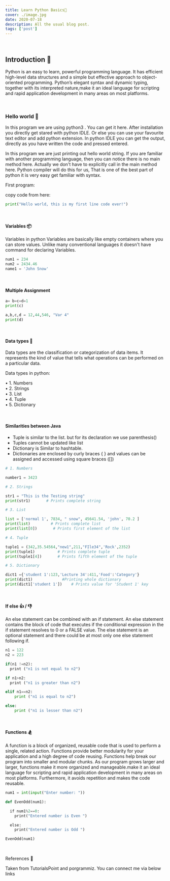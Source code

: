 ```yaml
---
title: Learn Python Basics🐍
cover: ./image.jpg
date: 2020-07-18
description: All the usual blog post.
tags: ['post']
---
```


<br/>

## Introduction 📢

Python is an easy to learn, powerful programming language.
It has efficient high-level data structures and a simple but effective approach to object-oriented programming.
Python’s elegant syntax and dynamic typing, together with its interpreted nature,make it an ideal language
for scripting and rapid application development in many areas on most platforms.

<br/>

### Hello world 👋

In this program we are using python3 . You can get it here.
After installation you directly get stared with python IDLE.
Or else you can use your favourite text editor and add python extension.
In python IDLE you can get the output,
directly as you have written the code and pressed entered.

In this program we are just printing out hello world string. If you are familiar with another programming language,
then you can notice there is no main method here. Actually we don't have to explicitly call in the main method here.
Python compiler will do this for us, That is one of the best part of python it is very easy get familiar with syntax.

First program:

copy code from here:

```python
print("Hello world, this is my first line code ever!")
```

<br />

#### Variables 📦

Variables in python
Variables are basically like empty containers where you can store values.
Unlike many conventional languages it doesn't have command for declaring Variables.

```python
num1 = 234
num2 = 2434.46
name1 = 'John Snow'

```

<br />

#### Multiple Assignment

```python
a= b=c=d=1
print(c)

a,b,c,d = 12,44,546, "Var 4"
print(d)
```

<br />

#### Data types 💾

Data types are the classification or categorization of data items.
It represents the kind of value that tells what operations can be performed on a particular data.

Data types in python:

• 1. Numbers  
• 2. Strings  
• 3. List  
• 4. Tuple  
• 5. Dictionary

<br/>

#### Similarities between Java

- Tuple is similar to the list. but for its declaration we use parenthesis()
- Tuples cannot be updated like list
- Dictionary is Similar to hashtable.
- Dictionaries are enclosed by curly braces { } and values can be assigned and accessed using square braces ([])

```python
# 1. Numbers

number1 = 3423

# 2. Strings

str1 = "This is the Testing string"
print(str1)       # Prints complete string

# 3. List

list = ['normal 1', 7834, " snow", 45641.54, 'john', 70.2 ]
print(list)         # Prints complete list
print(list[0])       # Prints first element of the list

# 4. Tuple

tuple1 = (342,35.54564,"new1",211,"FIle34",'Rock',2352)
print(tuple1)          # Prints complete tuple
print(tuple1[4])       # Prints fifth element of the tuple

# 5. Dictionary

dict1 ={'student 1':123,'Lecture 34':411,'Food':'Category'}
print(dict1)             #Printing whole dictionary
print(dict1['student 1'])    # Prints value for 'Student 1' key
```

<br/>

#### If else 👍 / 👎

An else statement can be combined with an if statement.
An else statement contains the block of code that executes if the conditional expression in
the if statement resolves to 0 or a FALSE value. The else statement is an optional statement and there could be at most only
one else statement following if.

```python
n1 = 122
n2 = 223

if(n1 !=n2):
  print ("n1 is not equal to n2")

if n1>n2:
  print ("n1 is greater than n2")

elif n1==n2:
    print ("n1 is equal to n2")

else:
    print ("n1 is lesser than n2")
```

<br/>

#### Functions 🏂

A function is a block of organized, reusable code that is used to perform a single, related action.
Functions provide better modularity for your application and a high degree of code reusing.
Functions help break our program into smaller and modular chunks. As our program grows larger and larger,
functions make it more organized and manageable.make it an ideal language for scripting and rapid application
development in many areas on most platforms.
Furthermore, it avoids repetition and makes the code reusable.

```python
num1 = int(input("Enter number: "))

def EvenOdd(num1):

  if num1%2==0:
    print("Entered number is Even ")

  else:
    print("Entered number is Odd ")

EvenOdd(num1)
```

<br/>

References 🔗

Taken from TutorialsPoint and porgrammiz.
You can connect me via below links
